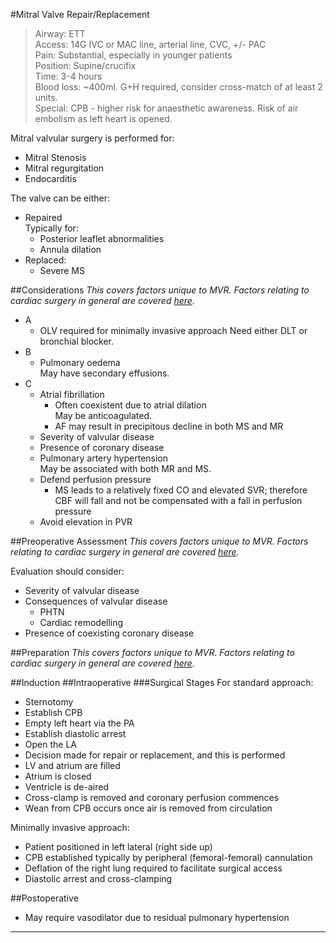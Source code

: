 #Mitral Valve Repair/Replacement
>Airway: ETT <br>
>Access: 14G IVC or MAC line, arterial line, CVC, +/- PAC <br>
>Pain: Substantial, especially in younger patients<br>
>Position: Supine/crucifix <br>
>Time: 3-4 hours  <br>
>Blood loss: ~400ml. G+H required, consider cross-match of at least 2 units.<br>
> Special: CPB - higher risk for anaesthetic awareness. Risk of air embolism as left heart is opened.


Mitral valvular surgery is performed for:
* Mitral Stenosis
* Mitral regurgitation
* Endocarditis


The valve can be either:
* Repaired  
Typically for:
	* Posterior leaflet abnormalities
	* Annula dilation
* Replaced:
	* Severe MS




##Considerations
*This covers factors unique to MVR. Factors relating to cardiac surgery in general are covered [here](/anaesthesia/cthr/cthr-principles.md#id).*

* A
	* OLV required for minimally invasive approach 
	Need either DLT or bronchial blocker.
* B
	* Pulmonary oedema  
	May have secondary effusions.
* C
	* Atrial fibrillation
		* Often coexistent due to atrial dilation  
		May be anticoagulated.
		* AF may result in precipitous decline in both MS and MR
	* Severity of valvular disease
	* Presence of coronary disease
	* Pulmonary artery hypertension  
	May be associated with both MR and MS.
	* Defend perfusion pressure
		* MS leads to a relatively fixed CO and elevated SVR; therefore CBF will fall and not be compensated with a fall in perfusion pressure
	* Avoid elevation in PVR

##Preoperative Assessment
*This covers factors unique to MVR. Factors relating to cardiac surgery in general are covered [here](/anaesthesia/cthr/cthr-principles.md#id).*

Evaluation should consider:
* Severity of valvular disease
* Consequences of valvular disease
	* PHTN
	* Cardiac remodelling
* Presence of coexisting coronary disease

##Preparation
*This covers factors unique to MVR. Factors relating to cardiac surgery in general are covered [here](/anaesthesia/cthr/cthr-principles.md#id).*

##Induction
##Intraoperative
###Surgical Stages
For standard approach:
* Sternotomy
* Establish CPB
* Empty left heart via the PA
* Establish diastolic arrest
* Open the LA
* Decision made for repair or replacement, and this is performed
* LV and atrium are filled
* Atrium is closed
* Ventricle is de-aired
* Cross-clamp is removed and coronary perfusion commences
* Wean from CPB occurs once air is removed from circulation


Minimally invasive approach:
* Patient positioned in left lateral (right side up)
* CPB established typically by peripheral (femoral-femoral) cannulation
* Deflation of the right lung required to facilitate surgical access
* Diastolic arrest and cross-clamping

##Postoperative
* May require vasodilator due to residual pulmonary hypertension

---